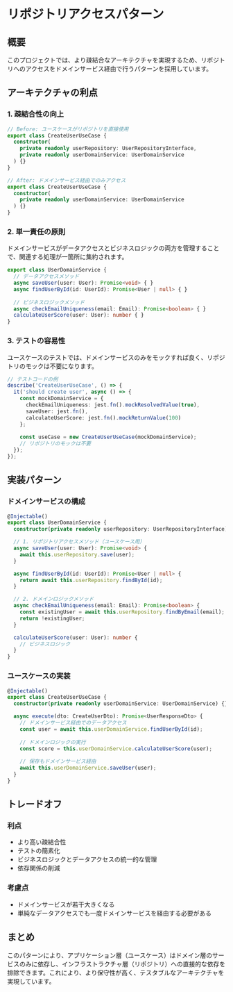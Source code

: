 # リポジトリアクセスパターン

## 概要

このプロジェクトでは、より疎結合なアーキテクチャを実現するため、リポジトリへのアクセスをドメインサービス経由で行うパターンを採用しています。

## アーキテクチャの利点

### 1. 疎結合性の向上

```typescript
// Before: ユースケースがリポジトリを直接使用
export class CreateUserUseCase {
  constructor(
    private readonly userRepository: UserRepositoryInterface,
    private readonly userDomainService: UserDomainService
  ) {}
}

// After: ドメインサービス経由でのみアクセス
export class CreateUserUseCase {
  constructor(
    private readonly userDomainService: UserDomainService
  ) {}
}
```

### 2. 単一責任の原則

ドメインサービスがデータアクセスとビジネスロジックの両方を管理することで、関連する処理が一箇所に集約されます。

```typescript
export class UserDomainService {
  // データアクセスメソッド
  async saveUser(user: User): Promise<void> { }
  async findUserById(id: UserId): Promise<User | null> { }
  
  // ビジネスロジックメソッド
  async checkEmailUniqueness(email: Email): Promise<boolean> { }
  calculateUserScore(user: User): number { }
}
```

### 3. テストの容易性

ユースケースのテストでは、ドメインサービスのみをモックすれば良く、リポジトリのモックは不要になります。

```typescript
// テストコードの例
describe('CreateUserUseCase', () => {
  it('should create user', async () => {
    const mockDomainService = {
      checkEmailUniqueness: jest.fn().mockResolvedValue(true),
      saveUser: jest.fn(),
      calculateUserScore: jest.fn().mockReturnValue(100)
    };
    
    const useCase = new CreateUserUseCase(mockDomainService);
    // リポジトリのモックは不要
  });
});
```

## 実装パターン

### ドメインサービスの構成

```typescript
@Injectable()
export class UserDomainService {
  constructor(private readonly userRepository: UserRepositoryInterface) {}

  // 1. リポジトリアクセスメソッド（ユースケース用）
  async saveUser(user: User): Promise<void> {
    await this.userRepository.save(user);
  }

  async findUserById(id: UserId): Promise<User | null> {
    return await this.userRepository.findById(id);
  }

  // 2. ドメインロジックメソッド
  async checkEmailUniqueness(email: Email): Promise<boolean> {
    const existingUser = await this.userRepository.findByEmail(email);
    return !existingUser;
  }

  calculateUserScore(user: User): number {
    // ビジネスロジック
  }
}
```

### ユースケースの実装

```typescript
@Injectable()
export class CreateUserUseCase {
  constructor(private readonly userDomainService: UserDomainService) {}

  async execute(dto: CreateUserDto): Promise<UserResponseDto> {
    // ドメインサービス経由でのデータアクセス
    const user = await this.userDomainService.findUserById(id);
    
    // ドメインロジックの実行
    const score = this.userDomainService.calculateUserScore(user);
    
    // 保存もドメインサービス経由
    await this.userDomainService.saveUser(user);
  }
}
```

## トレードオフ

### 利点
- より高い疎結合性
- テストの簡素化
- ビジネスロジックとデータアクセスの統一的な管理
- 依存関係の削減

### 考慮点
- ドメインサービスが若干大きくなる
- 単純なデータアクセスでも一度ドメインサービスを経由する必要がある

## まとめ

このパターンにより、アプリケーション層（ユースケース）はドメイン層のサービスのみに依存し、インフラストラクチャ層（リポジトリ）への直接的な依存を排除できます。これにより、より保守性が高く、テスタブルなアーキテクチャを実現しています。